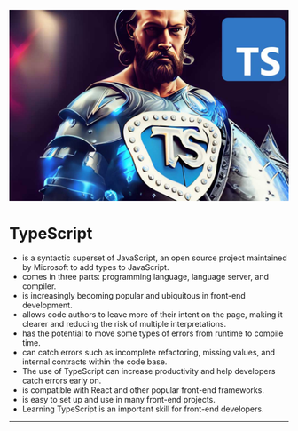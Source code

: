 ![Mr. TypeScript](images/typescript.jpg)
# TypeScript
* is a syntactic superset of JavaScript, an open source project maintained by Microsoft to add types to JavaScript. 
* comes in three parts: programming language, language server, and compiler. 
* is increasingly becoming popular and ubiquitous in front-end development. 
* allows code authors to leave more of their intent on the page, making it clearer and reducing the risk of multiple interpretations. 
* has the potential to move some types of errors from runtime to compile time. 
* can catch errors such as incomplete refactoring, missing values, and internal contracts within the code base. 
* The use of TypeScript can increase productivity and help developers catch errors early on. 
* is compatible with React and other popular front-end frameworks. 
* is easy to set up and use in many front-end projects. 
* Learning TypeScript is an important skill for front-end developers.
---
